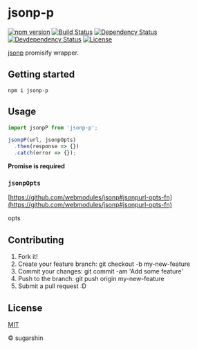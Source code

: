 # jsonp-p

[![npm version][npm-image]][npm-url]
[![Build Status][travis-image]][travis-url]
[![Dependency Status][david-image]][david-url]
[![Devdependency Status][david-dev-image]][david-dev-url]
[![License][license-image]][license-url]

[jsonp](https://github.com/webmodules/jsonp) promisify wrapper.

## Getting started

```
npm i jsonp-p
```

## Usage

```js
import jsonpP from 'jsonp-p';

jsonpP(url, jsonpOpts)
  .then(response => {})
  .catch(error => {});
```

**Promise is required**

### `jsonpOpts`

[https://github.com/webmodules/jsonp#jsonpurl-opts-fn](https://github.com/webmodules/jsonp#jsonpurl-opts-fn)

opts

## Contributing

1. Fork it!
2. Create your feature branch: git checkout -b my-new-feature
3. Commit your changes: git commit -am 'Add some feature'
4. Push to the branch: git push origin my-new-feature
5. Submit a pull request :D

## License

[MIT][license-url]

© sugarshin

[npm-image]: http://img.shields.io/npm/v/jsonp-p.svg?style=flat-square
[npm-url]: https://www.npmjs.org/package/jsonp-p
[david-image]: https://david-dm.org/sugarshin/jsonp-p.svg?style=flat-square
[david-url]: https://david-dm.org/sugarshin/jsonp-p
[david-dev-image]: https://david-dm.org/sugarshin/jsonp-p/dev-status.svg?style=flat-square
[david-dev-url]: https://david-dm.org/sugarshin/jsonp-p#info=devDependencies
[travis-image]: http://img.shields.io/travis/sugarshin/jsonp-p/master.svg?branch=master&style=flat-square
[travis-url]: https://travis-ci.org/sugarshin/jsonp-p
[license-image]: http://img.shields.io/:license-mit-blue.svg?style=flat-square
[license-url]: http://sugarshin.mit-license.org/
